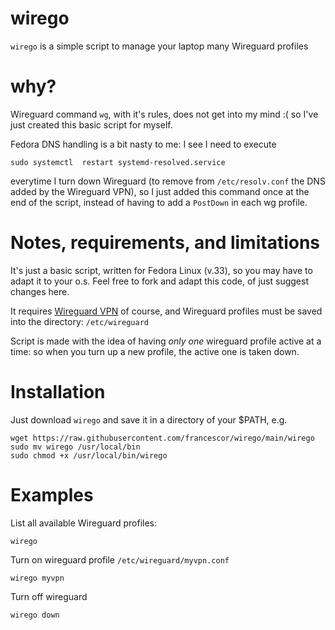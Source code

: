# wirego

`wirego` is a simple script to manage your laptop many Wireguard profiles


# why?

Wireguard command `wg`, with it's rules, does not get into my mind :(  so I've just created this basic script for myself.

Fedora DNS handling is a bit nasty to me: I see I need to execute 

```
sudo systemctl  restart systemd-resolved.service
```
everytime I turn down Wireguard (to remove from `/etc/resolv.conf` the DNS added by the Wireguard VPN), so 
I just added this command once at the end of the script, instead of having to add a `PostDown` in each wg profile.


# Notes, requirements, and limitations

It's just a basic script, written for Fedora Linux (v.33), so you may have to adapt it to your o.s.
Feel free to fork and adapt this code, of just suggest changes here.

It requires [Wireguard VPN](https://www.wireguard.com/install/) of course, and Wireguard profiles must be saved into the directory: `/etc/wireguard`


Script is made with the idea of having *only one* wireguard profile active at a time: so when you turn up a new profile, the active one is taken down.



# Installation

Just download `wirego` and save it in a directory of your $PATH, e.g.

```
wget https://raw.githubusercontent.com/francescor/wirego/main/wirego
sudo mv wirego /usr/local/bin
sudo chmod +x /usr/local/bin/wirego
```

# Examples

List all available Wireguard profiles:

`wirego`

Turn on wireguard profile `/etc/wireguard/myvpn.conf`

`wirego myvpn`

Turn off wireguard

`wirego down`

